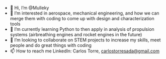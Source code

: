 - 👋 Hi, I’m @Mulleky
- 👀 I’m interested in aerospace, mechanical engineering, and how we can merge them with coding to come up with design and characterization tools
- 🌱 I’m currently learning Python to then apply in analysis of propulsion systems (airbreathing engines and rocket engines in the future)
- 💞️ I’m looking to collaborate on STEM projects to increase my skills, meet people and do great things with coding
- 📫 How to reach me LinkedIn: Carlos Torre, carlostorresada@gmail.com

<!---
Mulleky/Mulleky is a ✨ special ✨ repository because its `README.md` (this file) appears on your GitHub profile.
You can click the Preview link to take a look at your changes.
--->
